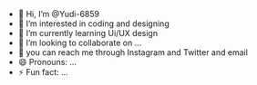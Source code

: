 - 👋 Hi, I’m @Yudi-6859
- 👀 I’m interested in coding and designing 
- 🌱 I’m currently learning Ui/UX design
- 💞️ I’m looking to collaborate on ...
- 💼 you can reach me through Instagram and Twitter and email
- 😄 Pronouns: ...
- ⚡ Fun fact: ...

<!---
Yudi-6859/Yudi-6859 is a ✨ special ✨ repository because its `README.md` (this file) appears on your GitHub profile.
You can click the Preview link to take a look at your changes.
--->
